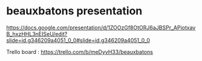 # beauxbatons presentation
https://docs.google.com/presentation/d/1ZOOzGf8OtORJ6aJBSPr_APiotxavB_hxzHHL3nEISeU/edit?slide=id.g346209a4051_0_0#slide=id.g346209a4051_0_0

Trello board :
https://trello.com/b/meDyvH33/beauxbatons
